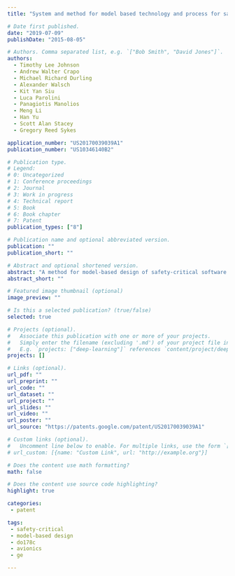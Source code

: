 ```yaml
---
title: "System and method for model based technology and process for safety-critical software development"

# Date first published.
date: "2019-07-09"
publishDate: "2015-08-05"

# Authors. Comma separated list, e.g. `["Bob Smith", "David Jones"]`.
authors:
  - Timothy Lee Johnson
  - Andrew Walter Crapo
  - Michael Richard Durling
  - Alexander Walsch
  - Kit Yan Siu
  - Luca Parolini
  - Panagiotis Manolios
  - Meng Li
  - Han Yu
  - Scott Alan Stacey
  - Gregory Reed Sykes

application_number: "US20170039039A1"
publication_number: "US10346140B2"

# Publication type.
# Legend:
# 0: Uncategorized
# 1: Conference proceedings
# 2: Journal
# 3: Work in progress
# 4: Technical report
# 5: Book
# 6: Book chapter
# 7: Patent
publication_types: ["8"]

# Publication name and optional abbreviated version.
publication: ""
publication_short: ""

# Abstract and optional shortened version.
abstract: "A method for model-based design of safety-critical software is disclosed. The method includes receiving natural-language software requirements, developing a specification model by implementing either semantic modeling or graphical modeling, applying formal requirements analysis to the specification model, auto generating requirements based and robustness test cases from the specification model, developing a design model based on the specification model, applying test cases to the design model, auto-generating source code using the design model, verifying the source code using both test cases and static analysis technology, and compiling executable object code from the verified source code. If a result of the analysis of the software specification or design models is not satisfactory then adjusting the specification or design model to correct any inconsistency, and repeating applying the analysis and test cases. A system for implementing the model-based design and a non-transitory computer readable medium are disclosed."
abstract_short: ""

# Featured image thumbnail (optional)
image_preview: ""

# Is this a selected publication? (true/false)
selected: true

# Projects (optional).
#   Associate this publication with one or more of your projects.
#   Simply enter the filename (excluding '.md') of your project file in `content/project/`.
#   E.g. `projects: ["deep-learning"]` references `content/project/deep-learning.md`.
projects: []

# Links (optional).
url_pdf: ""
url_preprint: ""
url_code: ""
url_dataset: ""
url_project: ""
url_slides: ""
url_video: ""
url_poster: ""
url_source: "https://patents.google.com/patent/US20170039039A1"

# Custom links (optional).
#   Uncomment line below to enable. For multiple links, use the form `[{...}, {...}, {...}]`.
# url_custom: [{name: "Custom Link", url: "http://example.org"}]

# Does the content use math formatting?
math: false

# Does the content use source code highlighting?
highlight: true

categories:
 - patent

tags:
 - safety-critical
 - model-based design
 - do178c
 - avionics
 - ge

---
```

